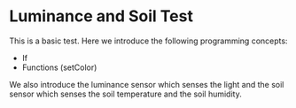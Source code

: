 
# Luminance and Soil Test
This is a basic test. Here we introduce the following programming concepts:

* If
* Functions (setColor)

We also introduce the luminance sensor which senses the light and the soil sensor which senses
the soil temperature and the soil humidity.
